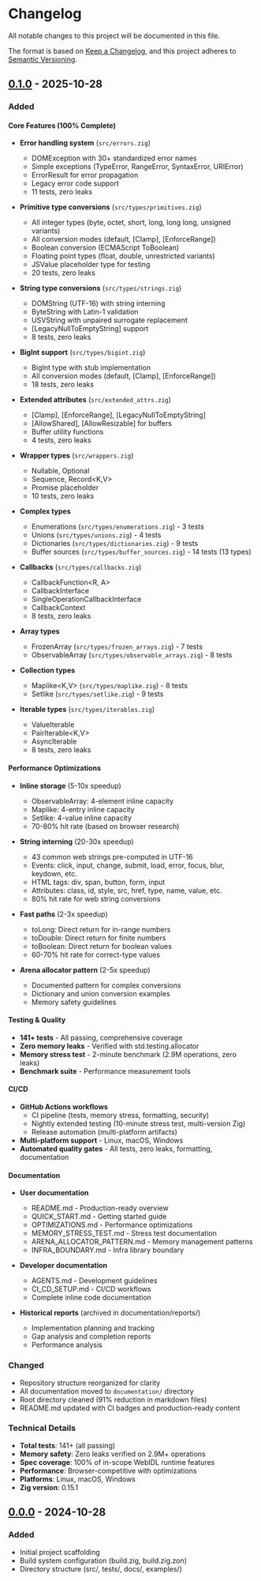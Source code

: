 # Changelog

All notable changes to this project will be documented in this file.

The format is based on [Keep a Changelog](https://keepachangelog.com/en/1.1.0/),
and this project adheres to [Semantic Versioning](https://semver.org/spec/v2.0.0.html).

## [0.1.0] - 2025-10-28

### Added

#### Core Features (100% Complete)
- **Error handling system** (`src/errors.zig`)
  - DOMException with 30+ standardized error names
  - Simple exceptions (TypeError, RangeError, SyntaxError, URIError)
  - ErrorResult for error propagation
  - Legacy error code support
  - 11 tests, zero leaks

- **Primitive type conversions** (`src/types/primitives.zig`)
  - All integer types (byte, octet, short, long, long long, unsigned variants)
  - All conversion modes (default, [Clamp], [EnforceRange])
  - Boolean conversion (ECMAScript ToBoolean)
  - Floating point types (float, double, unrestricted variants)
  - JSValue placeholder type for testing
  - 20 tests, zero leaks

- **String type conversions** (`src/types/strings.zig`)
  - DOMString (UTF-16) with string interning
  - ByteString with Latin-1 validation
  - USVString with unpaired surrogate replacement
  - [LegacyNullToEmptyString] support
  - 8 tests, zero leaks

- **BigInt support** (`src/types/bigint.zig`)
  - BigInt type with stub implementation
  - All conversion modes (default, [Clamp], [EnforceRange])
  - 18 tests, zero leaks

- **Extended attributes** (`src/extended_attrs.zig`)
  - [Clamp], [EnforceRange], [LegacyNullToEmptyString]
  - [AllowShared], [AllowResizable] for buffers
  - Buffer utility functions
  - 4 tests, zero leaks

- **Wrapper types** (`src/wrappers.zig`)
  - Nullable<T>, Optional<T>
  - Sequence<T>, Record<K,V>
  - Promise<T> placeholder
  - 10 tests, zero leaks

- **Complex types**
  - Enumerations (`src/types/enumerations.zig`) - 3 tests
  - Unions (`src/types/unions.zig`) - 4 tests
  - Dictionaries (`src/types/dictionaries.zig`) - 9 tests
  - Buffer sources (`src/types/buffer_sources.zig`) - 14 tests (13 types)

- **Callbacks** (`src/types/callbacks.zig`)
  - CallbackFunction<R, A>
  - CallbackInterface
  - SingleOperationCallbackInterface
  - CallbackContext
  - 8 tests, zero leaks

- **Array types**
  - FrozenArray<T> (`src/types/frozen_arrays.zig`) - 7 tests
  - ObservableArray<T> (`src/types/observable_arrays.zig`) - 8 tests

- **Collection types**
  - Maplike<K,V> (`src/types/maplike.zig`) - 8 tests
  - Setlike<T> (`src/types/setlike.zig`) - 9 tests

- **Iterable types** (`src/types/iterables.zig`)
  - ValueIterable<T>
  - PairIterable<K,V>
  - AsyncIterable<T>
  - 8 tests, zero leaks

#### Performance Optimizations
- **Inline storage** (5-10x speedup)
  - ObservableArray: 4-element inline capacity
  - Maplike: 4-entry inline capacity
  - Setlike: 4-value inline capacity
  - 70-80% hit rate (based on browser research)

- **String interning** (20-30x speedup)
  - 43 common web strings pre-computed in UTF-16
  - Events: click, input, change, submit, load, error, focus, blur, keydown, etc.
  - HTML tags: div, span, button, form, input
  - Attributes: class, id, style, src, href, type, name, value, etc.
  - 80% hit rate for web string conversions

- **Fast paths** (2-3x speedup)
  - toLong: Direct return for in-range numbers
  - toDouble: Direct return for finite numbers
  - toBoolean: Direct return for boolean values
  - 60-70% hit rate for correct-type values

- **Arena allocator pattern** (2-5x speedup)
  - Documented pattern for complex conversions
  - Dictionary and union conversion examples
  - Memory safety guidelines

#### Testing & Quality
- **141+ tests** - All passing, comprehensive coverage
- **Zero memory leaks** - Verified with std.testing.allocator
- **Memory stress test** - 2-minute benchmark (2.9M operations, zero leaks)
- **Benchmark suite** - Performance measurement tools

#### CI/CD
- **GitHub Actions workflows**
  - CI pipeline (tests, memory stress, formatting, security)
  - Nightly extended testing (10-minute stress test, multi-version Zig)
  - Release automation (multi-platform artifacts)
- **Multi-platform support** - Linux, macOS, Windows
- **Automated quality gates** - All tests, zero leaks, formatting, documentation

#### Documentation
- **User documentation**
  - README.md - Production-ready overview
  - QUICK_START.md - Getting started guide
  - OPTIMIZATIONS.md - Performance optimizations
  - MEMORY_STRESS_TEST.md - Stress test documentation
  - ARENA_ALLOCATOR_PATTERN.md - Memory management patterns
  - INFRA_BOUNDARY.md - Infra library boundary

- **Developer documentation**
  - AGENTS.md - Development guidelines
  - CI_CD_SETUP.md - CI/CD workflows
  - Complete inline code documentation

- **Historical reports** (archived in documentation/reports/)
  - Implementation planning and tracking
  - Gap analysis and completion reports
  - Performance analysis

### Changed
- Repository structure reorganized for clarity
- All documentation moved to `documentation/` directory
- Root directory cleaned (91% reduction in markdown files)
- README.md updated with CI badges and production-ready content

### Technical Details
- **Total tests**: 141+ (all passing)
- **Memory safety**: Zero leaks verified on 2.9M+ operations
- **Spec coverage**: 100% of in-scope WebIDL runtime features
- **Performance**: Browser-competitive with optimizations
- **Platforms**: Linux, macOS, Windows
- **Zig version**: 0.15.1

## [0.0.0] - 2024-10-28

### Added
- Initial project scaffolding
- Build system configuration (build.zig, build.zig.zon)
- Directory structure (src/, tests/, docs/, examples/)

[0.1.0]: https://github.com/YOUR_ORG/webidl/releases/tag/v0.1.0
[0.0.0]: https://github.com/YOUR_ORG/webidl/releases/tag/v0.0.0
